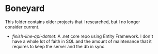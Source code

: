 # Boneyard

This folder contains older projects that I researched, but I no longer consider current.

* *finish-line-api-dotnet*: A .net core repo using Entity Framework.  I don't have a whole lot of faith in SQL and the amount of maintenance that it requires to keep the server and the db in sync.
